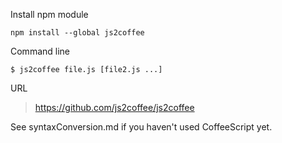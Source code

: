 Install npm module
```
npm install --global js2coffee
```
Command line
```
$ js2coffee file.js [file2.js ...]
```
URL

> https://github.com/js2coffee/js2coffee

See syntaxConversion.md if you haven't used CoffeeScript yet.